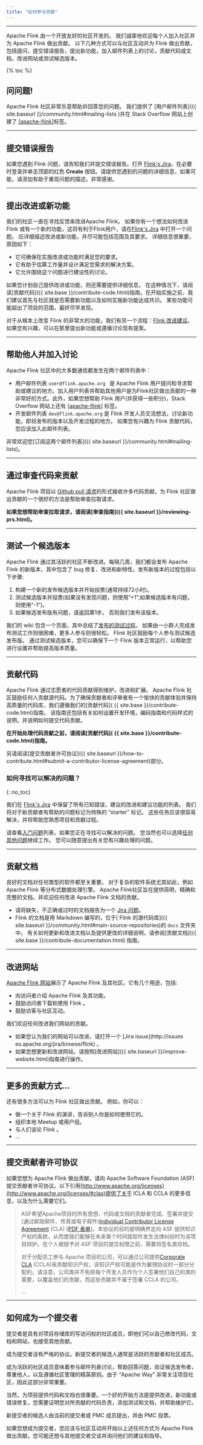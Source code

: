 ```yaml
---
title: "如何参与贡献"
---
```


<hr />

Apache Flink 由一个开放友好的社区开发的。 我们诚挚地欢迎每个人加入社区并为 Apache Flink 做出贡献。 以下几种方式可以与社区互动并为 Flink 做出贡献，包括提问，提交错误报告，提出新功能，加入邮件列表上的讨论，贡献代码或文档，改进网站或测试候选版本。

{% toc %}

## 问问题!

Apache Flink 社区非常乐意帮助并回答您的问题。 我们提供了 [用户邮件列表]({{ site.baseurl }}/community.html#mailing-lists )并在 Stack Overflow 网站上创建了 [[apache-flink]](http://stackoverflow.com/questions/tagged/apache-flink)标签。

-----

## 提交错误报告

如果您遇到 Flink 问题，请告知我们并提交错误报告。打开 [Flink's Jira](http://issues.apache.org/jira/browse/FLINK)，在必要时登录并单击顶部的红色 **Create** 按钮。请提供您遇到的问题的详细信息，如果可能，请添加有助于重现问题的描述。非常感谢。

-----

## 提出改进或新功能

我们的社区一直在寻找反馈来改进Apache Flink。 如果你有一个想法如何改进 Flink 或有一个新的功能，这将有利于Flink用户，请在[Flink's Jira](http://issues.apache.org/jira/browse/FLINK) 中打开一个问题。 应详细描述改进或新功能，并尽可能包括范围及其要求。 详细信息很重要，原因如下：

- 它可确保在实施改进或功能时满足您的要求。
- 它有助于估算工作量并设计满足您需求的解决方案。
- 它允许围绕这个问题进行建设性的讨论。

如果您计划自己提供改进或功能，则还需要提供详细信息。 在这种情况下，请阅读[贡献代码]({{ site.base }}/contribute-code.html)指南。在开始实施之前，我们建议首先与社区就是否需要新功能以及如何实施新功能达成共识。 某些功能可能超出了项目的范围，最好尽早发现。

对于从根本上改变 Flink 的非常大的功能，我们有另一个流程：[Flink 改进建议](https://cwiki.apache.org/confluence/display/FLINK/Flink+Improvement+Proposals)。 如果您有兴趣，可以在那里提出新功能或遵循讨论现有提案。

-----

## 帮助他人并加入讨论

Apache Flink 社区中的大多数通信都发生在两个邮件列表中：

- 用户邮件列表  `user@flink.apache.org ` 是 Apache Flink 用户提问和寻求帮助或建议的地方。加入用户列表并帮助其他用户是为Flink社区做出贡献的一种非常好的方式。此外，如果您想帮助 Flink 用户(并获得一些积分)，Stack Overflow 网站上还有 [[apache-flink]](http://stackoverflow.com/questions/tagged/apache-flink) 标签。
- 开发邮件列表 `dev@flink.apache.org` 是 Flink 开发人员交流想法，讨论新功能，即将发布的版本以及开发过程的地方。 如果您有兴趣为 Flink 贡献代码，您应该加入此邮件列表。

非常欢迎您[订阅这两个邮件列表]({{ site.baseurl }}/community.html#mailing-lists)。

-----

## 通过审查代码来贡献

Apache Flink 项目以 [Github pull 请求](https://github.com/apache/flink/pulls)的形式接收许多代码贡献。为 Flink 社区做出贡献的一个很好的方法是帮助审查拉取请求。

**如果您想帮助审查拉取请求，请阅读[审查指南]({{ site.baseurl }}/reviewing-prs.html)。**

-----

## 测试一个候选版本

Apache Flink 通过其活跃的社区不断改进。每隔几周，我们都会发布 Apache Flink 的新版本，其中包含了 bug 修复、改进和新特性。发布新版本的过程包括以下步骤:

1. 构建一个新的发布候选版本并开始投票(通常持续72小时)。
2. 测试候选版本并投票(如果没有发现问题，则使用“+1”;如果候选版本有问题，则使用“-1”)。
3. 如果候选发布版有问题，请返回第1步。 否则我们发布该版本。

我们的 wiki 包含一个页面，其中总结了[发布的测试过程](https://cwiki.apache.org/confluence/display/FLINK/Releasing)。 如果由一小群人完成发布测试工作则很困难，更多人参与则很轻松。 Flink 社区鼓励每个人参与测试候选发布版。 通过测试候选版本，您可以确保下一个 Flink 版本正常运行，以帮助您进行设置并帮助提高版本质量。

-----

## 贡献代码

Apache Flink 通过志愿者的代码贡献得到维护，改进和扩展。 Apache Flink 社区鼓励任何人贡献源代码。为了确保贡献者和评审者有一个愉快的贡献体验并保持高质量的代码库，我们遵循我们的[贡献代码]( {{ site.base }}/contribute-code.html)指南。 该指南还包括有关如何设置开发环境，编码指南和代码样式的说明，并说明如何提交代码贡献。

**在开始处理代码贡献之前，请阅读[贡献代码]( {{ site.base }}/contribute-code.html)指南。**

另请阅读[提交贡献者许可协议]({{ site.baseurl }}/how-to-contribute.html#submit-a-contributor-license-agreement)部分。

### 如何寻找可以解决的问题？
{:.no_toc}

我们在 [Flink's Jira](https://issues.apache.org/jira/browse/FLINK/?selectedTab=com.atlassian.jira.jira-projects-plugin:issues-panel) 中保留了所有已知错误，建议的改进和建议功能的列表。 我们将对于新贡献者有帮助的问题标记为特殊的 “starter” 标记。 这些任务应该很容易解决，并将帮助您熟悉项目和贡献过程。

请查看[入门问题](https://issues.apache.org/jira/issues/?jql=project%20%3D%20FLINK%20AND%20resolution%20%3D%20Unresolved%20AND%20labels%20%3D%20starter%20ORDER%20BY%20priority%20DESC)列表，如果您正在寻找可以解决的问题。 您当然也可以选择[任何其他问题](https://issues.apache.org/jira/issues/?jql=project%20%3D%20FLINK%20AND%20resolution%20%3D%20Unresolved%20ORDER%20BY%20priority%20DESC)继续工作。 您可以随意提出有关您有兴趣处理的问题。

-----

## 贡献文档

良好的文档对任何类型的软件都至关重要。 对于复杂的软件系统尤其如此，例如 Apache Flink 等分布式数据处理引擎。 Apache Flink社区旨在提供简明，精确和完整的文档，并欢迎任何改进 Apache Flink 文档的贡献。

- 请将缺失，不正确或过时的文档报告为一个 [Jira 问题](http://issues.apache.org/jira/browse/FLINK)。
- Flink 的文档是用 Markdown 编写的，位于[ Flink 的源代码库]({{ site.baseurl }}/community.html#main-source-repositories)的 `docs` 文件夹中。 有关如何更新和改进文档以及提供更改的详细说明，请参阅[贡献文档]({{ site.base }}/contribute-documentation.html) 指南。

-----

## 改进网站

[Apache Flink 网站](http://flink.apache.org)展示了 Apache Flink 及其社区。它有几个用途，包括:

- 向访问者介绍 Apache Flink 及其功能。
- 鼓励访问者下载和使用 Flink 。
- 鼓励访客与社区互动。

我们欢迎任何改进我们网站的贡献。

- 如果您认为我们的网站可以改进，请打开一个 [Jira issue](http://issues es.apache.org/jira/browse/flink) 。
- 如果您想更新和改进网站，请按照[改进网站]({{ site.baseurl }}/improve-website.html)指南进行操作。

-----

## 更多的贡献方式…

还有很多方法可以为 Flink 社区做出贡献。 例如，你可以：

- 做一个关于 Flink 的演讲，告诉别人你是如何使用它的。
- 组织本地 Meetup 或用户组。
- 与人们谈论 Flink 。
- …

-----

## 提交贡献者许可协议

如果您想为 Apache Flink 做出贡献，请向 Apache Software Foundation (ASF)提交贡献者许可协议。以下引用[http://www.apache.org/licenses](http://www.apache.org/licenses/#clas)提供了关于 ICLA 和 CCLA 的更多信息，以及为什么需要它们。

> ASF希望Apache项目的所有思想、代码或文档的贡献者完成、签署并提交(通过邮政邮件、传真或电子邮件)[Individual Contributor License Agreement](http://www.apache.org/licenses/icla.txt) (CLA) [[PDF 表单](http://www.apache.org/licenses/icla.pdf)]。本协议的目的是明确界定向 ASF 提供知识产权的条款，从而使我们能够在未来某个时间就软件发生法律纠纷时为该项目辩护。在个人被授予对 ASF 项目的提交权限之前，需要将签名类存档。
>
> 对于分配员工参与 Apache 项目的公司，可以通过公司提供[Corporate CLA](http://www.apache.org/licenses/cla-corporate.txt) (CCLA)来贡献知识产权，该知识产权可能是作为雇佣协议的一部分分配的。请注意，公司类并不免除每个开发人员作为个人签署他们自己的类的需要，以覆盖他们的贡献，而这些贡献并不属于签署 CCLA 的公司。
>
> ...

-----

## 如何成为一个提交者

提交者是具有对项目存储库的写访问权的社区成员，即他们可以自己修改代码，文档和网站，也接受其他贡献。

成为提交者没有严格的协议。新提交者的候选人通常是活跃的贡献者和社区成员。

成为活跃的社区成员意味着参与邮件列表讨论，帮助回答问题，验证候选发布者，尊重他人，以及遵循社区管理的精英原则。由于 “Apache Way” 非常关注项目社区，因此这部分非常重要。

当然，为项目提供代码和文档也很重要。一个好的开始方法是提供改进，新功能或错误修复。您需要证明您对所贡献的代码负责，添加测试和文档，并帮助维护它。

新提交者的候选人由当前的提交者或 PMC 成员提出，并由 PMC 投票。

如果您想成为提交者，您应该与社区互动并开始以上述任何方式为 Apache Flink 做出贡献。您可能还想与其他提交者交谈并询问他们的建议和指导。